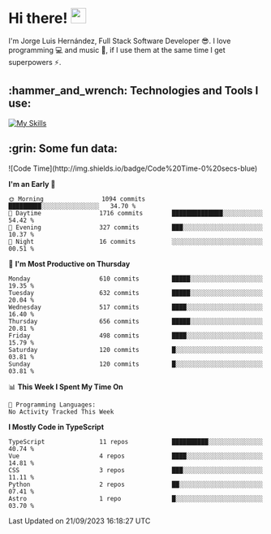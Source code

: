 <h1 align="left">
 <abc>
  <br>Hi there! <img src="https://user-images.githubusercontent.com/42378118/110234147-e3259600-7f4e-11eb-95be-0c4047144dea.gif" width="30"><br>
 </abc>
</h1>

I'm Jorge Luis Hernández, Full Stack Software Developer :sunglasses:. I love programming :computer: and music :musical_score:, if I use them at the same time I get superpowers :zap:. 


<h2 align="left">:hammer_and_wrench: Technologies and Tools I use:</h2>

[![My Skills](https://skillicons.dev/icons?i=js,ts,html,css,py,vue,react,next,nest,postgres,mysql)](https://skillicons.dev)

<h2 align="left">:grin: Some fun data:</h2>
<!--START_SECTION:waka-->
![Code Time](http://img.shields.io/badge/Code%20Time-0%20secs-blue)

**I'm an Early 🐤** 

```text
🌞 Morning                1094 commits        █████████░░░░░░░░░░░░░░░░   34.70 % 
🌆 Daytime                1716 commits        ██████████████░░░░░░░░░░░   54.42 % 
🌃 Evening                327 commits         ███░░░░░░░░░░░░░░░░░░░░░░   10.37 % 
🌙 Night                  16 commits          ░░░░░░░░░░░░░░░░░░░░░░░░░   00.51 % 
```
📅 **I'm Most Productive on Thursday** 

```text
Monday                   610 commits         █████░░░░░░░░░░░░░░░░░░░░   19.35 % 
Tuesday                  632 commits         █████░░░░░░░░░░░░░░░░░░░░   20.04 % 
Wednesday                517 commits         ████░░░░░░░░░░░░░░░░░░░░░   16.40 % 
Thursday                 656 commits         █████░░░░░░░░░░░░░░░░░░░░   20.81 % 
Friday                   498 commits         ████░░░░░░░░░░░░░░░░░░░░░   15.79 % 
Saturday                 120 commits         █░░░░░░░░░░░░░░░░░░░░░░░░   03.81 % 
Sunday                   120 commits         █░░░░░░░░░░░░░░░░░░░░░░░░   03.81 % 
```


📊 **This Week I Spent My Time On** 

```text
💬 Programming Languages: 
No Activity Tracked This Week
```

**I Mostly Code in TypeScript** 

```text
TypeScript               11 repos            ██████████░░░░░░░░░░░░░░░   40.74 % 
Vue                      4 repos             ████░░░░░░░░░░░░░░░░░░░░░   14.81 % 
CSS                      3 repos             ███░░░░░░░░░░░░░░░░░░░░░░   11.11 % 
Python                   2 repos             ██░░░░░░░░░░░░░░░░░░░░░░░   07.41 % 
Astro                    1 repo              █░░░░░░░░░░░░░░░░░░░░░░░░   03.70 % 
```




 Last Updated on 21/09/2023 16:18:27 UTC
<!--END_SECTION:waka-->
